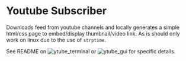 # Youtube Subscriber
Downloads feed from youtube channels and locally generates a simple html/css page to embed/display thumbnail/video link. As is should only work on linux due to the use of `strptime`.

See README on ![ytube_terminal](./ytube_terminal/) or ![ytube_gui](./ytube_gui) for specific details.
